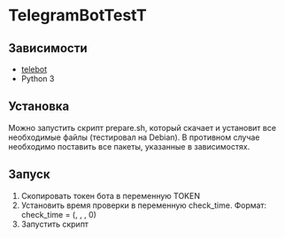 # TelegramBotTestT

## Зависимости
- [telebot](https://github.com/eternnoir/pyTelegramBotAPI)
- Python 3

## Установка

Можно запустить скрипт prepare.sh, который скачает и установит все необходимые файлы (тестировал на Debian).
В противном случае необходимо поставить все пакеты, указанные в зависимостях.

## Запуск
1. Скопировать токен бота в переменную TOKEN
2. Установить время проверки в переменную check_time. Формат: check_time = (<hour>, <minute>, <second>, 0)
3. Запустить скрипт
